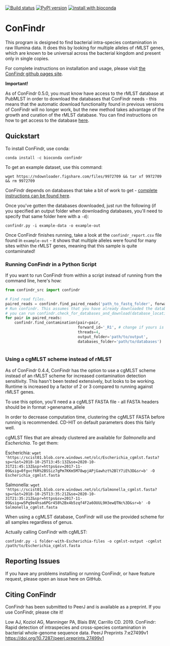 [![Build status](https://travis-ci.org/OLC-Bioinformatics/ConFindr.svg?master)](https://travis-ci.org/lowandrew)
[![PyPI version](https://badge.fury.io/py/confindr.svg)](https://badge.fury.io/py/confindr)
[![install with bioconda](https://img.shields.io/badge/install%20with-bioconda-brightgreen.svg?style=flat-square)](http://bioconda.github.io/recipes/confindr/README.html)

# ConFindr

This program is designed to find bacterial intra-species contamination in raw Illumina data. It does this
 by looking for multiple alleles of rMLST genes, which are known to be universal across the bacterial kingdom
 and present only in single copies.

For complete instructions on installation and usage, please visit [the ConFindr github pages site](https://olc-bioinformatics.github.io/ConFindr/).

__Important!__

As of ConFindr 0.5.0, you must know have access to the rMLST database at PubMLST in order to download
the databases that ConFindr needs - this means that the automatic download functionality found in previous versions
of ConFindr will no longer work, but the new method takes advantage of the growth and curation of the 
rMLST database. You can find instructions on how to get access to the database [here](https://olc-bioinformatics.github.io/ConFindr/install/#downloading-confindr-databases). 

## Quickstart

To install ConFindr, use conda: 

`conda install -c bioconda confindr`

To get an example dataset, use this command: 

`wget https://ndownloader.figshare.com/files/9972709 && tar xf 9972709 && rm 9972709`

ConFindr depends on databases that take a bit of work to get - [complete instructions can be found here](https://olc-bioinformatics.github.io/ConFindr/install/#downloading-confindr-databases).

Once you've gotten the databases downloaded, just run the following (if you specified an output folder 
when downloading databases, you'll need to specify that same folder here with a `-d`):

`confindr.py -i example-data -o example-out`

Once ConFindr finishes running, take a look at the `confindr_report.csv` file found in `example-out` - it shows that multiple
alleles were found for many sites within the rMLST genes, meaning that this sample is quite contaminated!

### Running ConFindr in a Python Script

If you want to run ConFindr from within a script instead of running from the command line, here's how:

```python
from confindr_src import confindr

# Find read files.
paired_reads = confindr.find_paired_reads('path_to_fastq_folder', forward_id='_R1', reverse_id='_R2')
# Run confindr. This assumes that you have already downloaded the databases. If you haven't,
# you can run confindr.check_for_databases_and_download(database_location='path/where/you/want/to/download, tmpdir='a/tmp/dir')
for pair in paired_reads:
    confindr.find_contamination(pair=pair,
                                forward_id='_R1', # change if yours is different
                                threads=4, 
                                output_folder='path/to/output',
                                databases_folder='path/to/databases')
                                
```

### Using a cgMLST scheme instead of rMLST

As of ConFindr 0.4.4, ConFindr has the option to use a cgMLST scheme instead of an rMLST scheme for increased
contamination detection sensitivity. This hasn't been tested extensively, but looks to be working. Runtime is
increased by a factor of 2 or 3 compared to running against rMLST genes.

To use this option, you'll need a a cgMLST FASTA file - all FASTA headers should be in format >genename_allele

In order to decrease computation time, clustering the cgMLST FASTA before running is recommended. CD-HIT on default
parameters does this fairly well.

cgMLST files that are already clustered are available for _Salmonella_ and _Escherichia_. To get them:

Escherichia: `wget 'https://scist01.blob.core.windows.net/olc/Escherichia_cgmlst.fasta?sp=r&st=2018-10-25T13:45:13Z&se=2020-10-31T21:45:13Z&spr=https&sv=2017-11-09&sig=0fgvcf6R%2BSSiz7gPm7KKm5M78wpjAPjGawhzt%2BlY7iE%3D&sr=b' -O Escherichia_cgmlst.fasta`

Salmonella: `wget 'https://scist01.blob.core.windows.net/olc/Salmonella_cgmlst.fasta?sp=r&st=2018-10-25T13:35:21Z&se=2020-10-31T21:35:21Z&spr=https&sv=2017-11-09&sig=w5Pq9e4hsa6PGr458%2Bx4b5zqf4F2a6OUUL9H3ewQTNc%3D&sr=b' -O Salmonella_cgmlst.fasta`

When using a cgMLST database, ConFindr will use the provided scheme for all samples regardless of genus.

Actually calling ConFindr with cgMLST:

`confindr.py -i folder-with-Escherichia-files -o cgmlst-output -cgmlst /path/to/Escherichia_cgmlst.fasta`


## Reporting Issues

If you have any problems installing or running ConFindr, or have feature request,
please open an issue here on GitHub.


## Citing ConFindr

ConFindr has been submitted to PeerJ and is available as a preprint. If you use ConFindr, please cite it!

Low AJ, Koziol AG, Manninger PA, Blais BW, Carrillo CD. 2019. ConFindr: Rapid detection of intraspecies and cross-species contamination in bacterial whole-genome sequence data. PeerJ Preprints 7:e27499v1 https://doi.org/10.7287/peerj.preprints.27499v1
